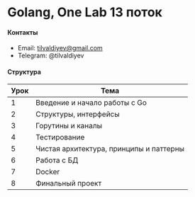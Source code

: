 # Golang, One Lab 13 поток

#### Контакты
- Email: tilvaldiyev@gmail.com
- Telegram: @tilvaldiyev

#### Структура

| Урок | Тема |
| ------ | ------ |
| 1 | Введение и начало работы с Go |
| 2 | Структуры, интерфейсы |
| 3 | Горутины и каналы |
| 4 | Тестирование |
| 5 | Чистая архитектура, принципы и паттерны |
| 6 | Работа с БД |
| 7 | Docker |
| 8 | Финальный проект |
